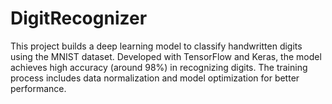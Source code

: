 # DigitRecognizer

This project builds a deep learning model to classify handwritten digits using the MNIST dataset. Developed with TensorFlow and Keras, the model achieves high accuracy (around 98%) in recognizing digits. The training process includes data normalization and model optimization for better performance.
